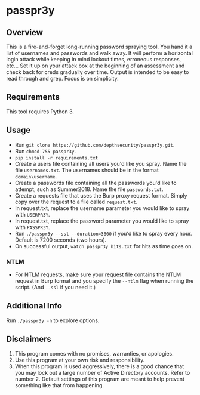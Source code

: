# passpr3y

## Overview

This is a fire-and-forget long-running password spraying tool. You hand it a list of usernames and passwords and walk away. It will perform a horizontal login attack while keeping in mind lockout times, erroneous responses, etc... Set it up on your attack box at the beginning of an assessment and check back for creds gradually over time. Output is intended to be easy to read through and grep. Focus is on simplicity.

## Requirements
This tool requires Python 3.

## Usage

* Run `git clone https://github.com/depthsecurity/passpr3y.git`.
* Run `chmod 755 passpr3y`.
* `pip install -r requirements.txt`
* Create a users file containing all users you'd like you spray. Name the file `usernames.txt`. The usernames should be in the format `domain\username`.
* Create a passwords file containing all the passwords you'd like to attempt, such as Summer2018. Name the file `passwords.txt`.
* Create a requests file that uses the Burp proxy request format. Simply copy over the request to a file called `request.txt`.
* In request.txt, replace the username parameter you would like to spray with `USERPR3Y`.
* In request.txt, replace the password parameter you would like to spray with `PASSPR3Y`.
* Run `./passpr3y --ssl --duration=3600` if you'd like to spray every hour. Default is 7200 seconds (two hours).
* On successful output, `watch passpr3y_hits.txt` for hits as time goes on.

### NTLM
* For NTLM requests, make sure your request file contains the NTLM request in Burp format and you specify the `--ntlm` flag when running the script. (And `--ssl` if you need it.)

## Additional Info
Run `./passpr3y -h` to explore options.

## Disclaimers
1. This program comes with no promises, warranties, or apologies. 
2. Use this program at your own risk and responsibility.
3. When this program is used aggressively, there is a good chance that you may lock out a large number of Active Directory accounts. Refer to number 2. Default settings of this program are meant to help prevent something like that from happening.
